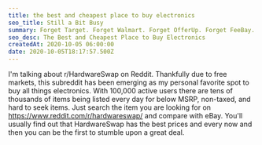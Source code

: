 ```yaml
---
title: the best and cheapest place to buy electronics
seo_title: Still a Bit Busy
summary: Forget Target. Forget Walmart. Forget OfferUp. Forget FeeBay.
seo_desc: The Best and Cheapest Place to Buy Electronics
createdAt: 2020-10-05 06:00:00
date: 2020-10-05T18:17:57.500Z
---
```


I'm talking about r/HardwareSwap on Reddit. Thankfully due to free markets, this subreddit has been emerging as my personal favorite spot to buy all things electronics. With 100,000 active users there are tens of thousands of items being listed every day for below MSRP, non-taxed, and hard to seek items. Just search the item you are looking for on https://www.reddit.com/r/hardwareswap/ and compare with eBay. You'll usually find out that HardwareSwap has the best prices and every now and then you can be the first to stumble upon a great deal.

